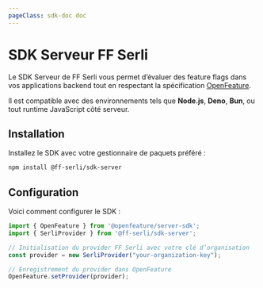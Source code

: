 ```yaml
---
pageClass: sdk-doc doc
---
```


# SDK Serveur FF Serli

Le SDK Serveur de FF Serli vous permet d’évaluer des feature flags dans vos applications backend tout en respectant la spécification [OpenFeature](https://openfeature.dev).

Il est compatible avec des environnements tels que **Node.js**, **Deno**, **Bun**, ou tout runtime JavaScript côté serveur.


## Installation

Installez le SDK avec votre gestionnaire de paquets préféré :

```bash
npm install @ff-serli/sdk-server
```

## Configuration

Voici comment configurer le SDK :

```ts
import { OpenFeature } from '@openfeature/server-sdk';
import { SerliProvider } from '@ff-serli/sdk-server';

// Initialisation du provider FF Serli avec votre clé d’organisation
const provider = new SerliProvider("your-organization-key");

// Enregistrement du provider dans OpenFeature
OpenFeature.setProvider(provider);
```
